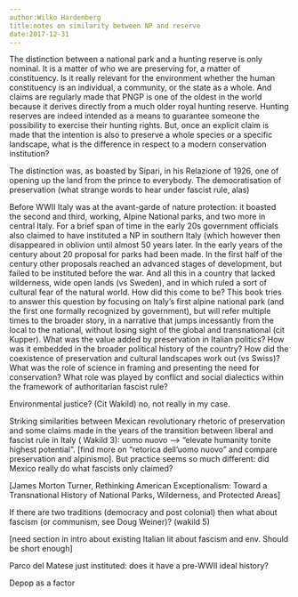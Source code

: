 ```yaml
---
author:Wilko Hardenberg
title:notes on similarity between NP and reserve
date:2017-12-31
---
```




The distinction between a national park and a hunting reserve is only nominal. It is a matter of who we are preserving for, a matter of constituency. Is it really relevant for the environment whether the human constituency is an individual, a community, or the state as a whole. And claims are regularly made that PNGP is one of the oldest in the world because it derives directly from a much older royal hunting reserve. Hunting reserves are indeed intended as a means to guarantee someone the possibility to exercise their hunting rights. But, once an explicit claim is made that the intention is also to preserve a whole species or a specific landscape, what is the difference in respect to a modern conservation institution?

The distinction was, as boasted by Sipari, in his Relazione of 1926, one of opening up the land from the prince to everybody. The democratisation of preservation (what strange words to hear under fascist rule, alas)

Before WWII Italy was at the avant-garde of nature protection: it boasted the second and third, working, Alpine National parks, and two more in central Italy. For a brief span of time in the early 20s government officials also claimed to have instituted a NP in southern Italy (which however then disappeared in oblivion until almost 50 years later. In the early years of the century about 20 proposal for parks had been made. In the first half of the century other proposals reached an advanced stages of development, but failed to be instituted before the war. And all this in a country that lacked wilderness, wide open lands (vs Sweden), and in which ruled a sort of cultural fear of the natural world. How did this come to be? This book tries to answer this question by focusing on Italy’s first alpine national park (and the first one formally recognized by government), but will refer multiple times to the broader story, in a narrative that jumps incessantly from the local to the national, without losing sight of the global and transnational (cit Kupper). What was the value added by preservation in Italian politics? How was it embedded in the broader political history of the country? How did the coexistence of preservation and cultural landscapes work out (vs Swiss)? What was the role of science in framing and presenting the need for conservation? What role was played by conflict and social dialectics within the framework of authoritarian fascist rule?

Environmental justice? (Cit Wakild) no, not really in my case. 

Striking similarities between Mexican revolutionary rhetoric of preservation and some claims made in the years of the transition between liberal and fascist rule in Italy ( Wakild 3): uomo nuovo —> “elevate humanity tonite highest potential”. [find more on “retorica dell’uomo nuovo” and compare preservation and alpinismo]. But practice seems so much different: did Mexico really do what fascists only claimed?

[James Morton Turner, Rethinking American Exceptionalism: Toward a Transnational History of National Parks, Wilderness, and Protected Areas]

If there are two traditions (democracy and post colonial) then what about fascism (or communism, see Doug Weiner)? (wakild 5) 

[need section in intro about existing Italian lit about fascism and env. Should be short enough]

Parco del Matese just instituted: does it have a pre-WWII ideal history?

Depop as a factor